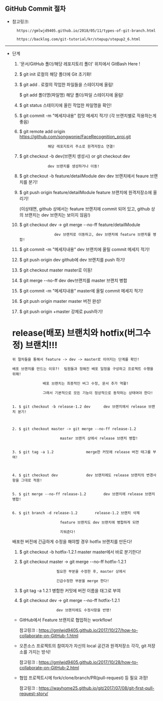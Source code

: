 ## GitHub Commit 절차
 
- 참고링크:

		https://gmlwjd9405.github.io/2018/05/11/types-of-git-branch.html
	
		https://backlog.com/git-tutorial/kr/stepup/stepup2_6.html	
___

- 단계
	1. '문서/GitHub 폴더/해당 레포지토리 폴더' 위치에서 GitBash Here !



	2. $ git init				로컬의 해당 폴더에 Git 초기화!



	3. $ git add .				로컬의 작업한 파일들을 스테이지에 올림!


	   $ git add 폴더명(파일명) 		해당 폴더/파일 스테이지에 올림!


	
	4. $ git status				스테이지에 올린 작업한 파일명을 확인!


	
	5. $ git commit -m "메세지내용"		컴밋 메세지 적기! (각 브랜치별로 적용하는게 좋음)



	6. $ git remote add origin https://github.com/songwonie/FaceRecognition_proj.git

						해당 레포지토리 주소로 원격저장소 연결!



	
	7. $ git checkout -b dev(브랜치 생성시)  or  git checkout dev

	   					dev 브랜치를 생성하거나 이동!




	8. $ git checkout -b feature/detailModule dev	dev 브랜치에서 feaure 브랜치를 분기!



	

	9. $ git push origin feature/detailModule	feature 브랜치에 원격저장소에 올리기!
							
	   (이상태면, github 상에서는 feature 브랜치에 commit 되어 있고, github 상의 브랜치는
	    dev 브랜치는 보이지 않음!)



	10. $ git checkout dev  ->   git merge --no-ff feature/detailModule

							dev 브랜치로 이동하고, dev 브랜치에 feature 브랜치를 병합!




	11. $ git commit -m "메세지내용"		dev 브랜치에 올릴 commit 메세지 적기!




	12. $ git push origin dev			github에 dev 브랜치를 push 하기!




	13. $ git checkout master			master로 이동!




	14. $ git merge --no-ff	dev			dev브랜치를 master 브랜치 병합 	




	15. $ git commit -m "메세지내용"		master에 올릴 commit 메세지 적기!




	16. $ git push origin master			master 버전 완성!




	17. $ git push origin +master			강제로 push하기!	




	# release(배포) 브랜치와 hotfix(버그수정) 브랜치!!!

	  위 절차들을 통해서 feature -> dev -> master로 이어지는 단계를 확인!

	  배포 브랜치를 만드는 이유?!	팀원들과 정해진 배포 일정을 구성하고 프로젝트 수행을 위해!

	  	 			배포 브랜치는 최종적인 버그 수정, 문서 추가 역활!

	  				그래서 기본적으로 모든 기능이 정상적으로 동작하는 상태여야 한다!

		
	  1. $ git checkout -b release-1.2 dev		dev 브랜치에서 release 브랜치 분기!



	  2. $ git checkout master -> git merge --no-ff release-1.2	

							master 브랜치 상에서 release 브랜치 병합!


	  3. $ git tag -a 1.2				merge한 커밋에 release 버전 태그를 부여!



	  4. $ git checkout dev				dev 브랜치에도 release 브랜치의 변경사항을 그대로 적용!


	  5. $ git merge --no-ff release-1.2		dev 브랜치에 release 브랜치 병합!


	  6. $ git branch -d release-1.2		release-1.2 브랜치 삭제

							feature 브랜치도 dev 브랜치에 병합하게 되면

							지워준다! 



	
	배포한 버전에 긴급하게 수정을 해야할 경우 hotfix 브랜치를 만든다!


	1. $ git checkout -b hotfix-1.2.1 master	master에서 바로 분기한다!


	2. $ git checkout master -> git merge --no-ff hotfix-1.2.1

							필요한 부분을 수정한 후, master 상에서

							긴급수정한 부분을 merge 한다!



	3. $ git tag -a 1.2.1				병합한 커밋에 버전 이름을 태그로 부여


	4. $ git checkout dev  ->  git merge --no-ff hotfix-1.2.1

							dev 브랜치에도 수정사항을 반영!









	- GitHub에서 Feature 브랜치로 협업하는 workflow!


	    참고링크 : https://gmlwjd9405.github.io/2017/10/27/how-to-collaborate-on-GitHub-1.html



	- 오픈소스 프로젝트의 참여자가 자신의 local 공간과 원격저장소 각각, git 저장소를 가지는 방식!


	    참고링크 : https://gmlwjd9405.github.io/2017/10/28/how-to-collaborate-on-GitHub-2.html



	- 협업 프로젝트시에 fork/clone/branch/PR(pull-request) 등 필요 과정!

	    참고링크 : https://wayhome25.github.io/git/2017/07/08/git-first-pull-request-story/  		
						
